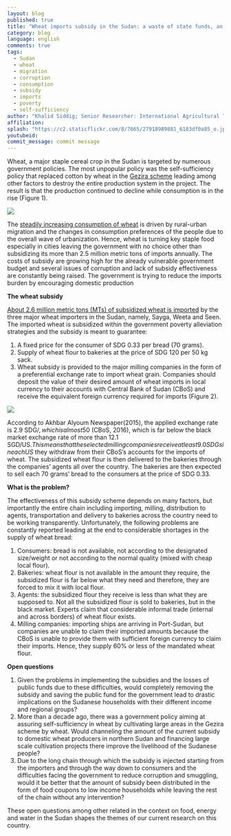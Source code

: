 ```yaml
---
layout: blog
published: true
title: "Wheat imports subsidy in the Sudan: a waste of state funds, an oligopoly or a food security mechanism?"
category: blog
language: english
comments: true
tags: 
  - Sudan
  - wheat
  - migration
  - corruption
  - consumption
  - subsidy
  - imports
  - poverty
  - self-sufficiency
author: "Khalid Siddig; Senior Researcher: International Agricultural Trade and Development, Humboldt University of Berlin, Germany. Associate Professor: Department of Agricultural Economics, Khartoum University, the Sudan."
affiliation: 
splash: "https://c2.staticflickr.com/8/7665/27918989881_6183df0a85_o.jpg"
youtubeid: 
commit_message: commit message
---
```

Wheat, a major staple cereal crop in the Sudan is targeted by numerous government policies. The most unpopular policy was the self-sufficiency policy that replaced cotton by wheat in the [Gezira scheme](http://www.sciencedirect.com/science/article/pii/S1658077X11000488) leading among other factors to destroy the entire production system in the project. The result is that the production continued to decline while consumption is in the rise <!-- more -->(Figure 1). 

![](https://c2.staticflickr.com/8/7521/27241419523_3e939238ac.jpg)

The [steadily increasing consumption of wheat](http://www.fao.org/3/a-i4333e.pdf) is driven by rural-urban migration and the changes in consumption preferences of the people due to the overall wave of urbanization. Hence, wheat is turning key staple food especially in cities leaving the government with no choice other than subsidizing its more than 2.5 million metric tons of imports annually. The costs of subsidy are growing high for the already vulnerable government budget and several issues of corruption and lack of subsidy effectiveness are constantly being raised. The government is trying to reduce the imports burden by encouraging domestic production

**The wheat subsidy**

[About 2.6 million metric tons (MTs) of subsidized wheat is imported](http://www.keepeek.com/Digital-Asset-Management/oecd/agriculture-and-food/oecd-fao-agricultural-outlook-2014_agr_outlook-2014-en#page1) by the three major wheat importers in the Sudan, namely, Sayga, Weeta and Seen. The imported wheat is subsidized within the government poverty alleviation strategies and the subsidy is meant to guarantee:
 
1) A fixed price for the consumer of SDG 0.33 per bread (70 grams). 
2) Supply of wheat flour to bakeries at the price of SDG 120 per 50 kg sack. 
3) Wheat subsidy is provided to the major milling companies in the form of a preferential exchange rate to import wheat grain. Companies should deposit the value of their desired amount of wheat imports in local currency to their accounts with Central Bank of Sudan (CBoS) and receive the equivalent foreign currency required for imports (Figure 2). 

![](https://c2.staticflickr.com/8/7091/27819703266_2e3da1cd06.jpg)

According to Akhbar Alyoum Newspaper(2015), the applied exchange rate is 2.9 SDG/$, which is almost 50% lower than the official exchange rate and the difference is to be counted as the subsidy. The official exchange rate in the Sudan is 6.3 SGDs/US$ (CBoS, 2016), which is far below the black market exchange rate of more than 12.1 SGD/US$. This means that the selected milling companies receive at least 9.0 SDGs in each US$ they withdraw from their CBoS’s accounts for the imports of wheat. The subsidized wheat flour is then delivered to the bakeries through the companies’ agents all over the country. The bakeries are then expected to sell each 70 grams’ bread to the consumers at the price of SDG 0.33.

**What is the problem?**

The effectiveness of this subsidy scheme depends on many factors, but importantly the entire chain including importing, milling, distribution to agents, transportation and delivery to bakeries across the country need to be working transparently. Unfortunately, the following problems are constantly reported leading at the end to considerable shortages in the supply of wheat bread: 
1) Consumers: bread is not available, not according to the designated size/weight or not according to the normal quality (mixed with cheap local flour).  
2) Bakeries: wheat flour is not available in the amount they require, the subsidized flour is far below what they need and therefore, they are forced to mix it with local flour. 
3) Agents: the subsidized flour they receive is less than what they are supposed to. Not all the subsidized flour is sold to bakeries, but in the black market. Experts claim that considerable informal trade (internal and across borders) of wheat flour exists. 
4) Milling companies: importing ships are arriving in Port-Sudan, but companies are unable to claim their imported amounts because the CBoS is unable to provide them with sufficient foreign currency to claim their imports. Hence, they supply 60% or less of the mandated wheat flour.

**Open questions**

1) Given the problems in implementing the subsidies and the losses of public funds due to these difficulties, would completely removing the subsidy and saving the public fund for the government lead to drastic implications on the Sudanese households with their different income and regional groups?
2) More than a decade ago, there was a government policy aiming at assuring self-sufficiency in wheat by cultivating large areas in the Gezira scheme by wheat. Would channeling the amount of the current subsidy to domestic wheat producers in northern Sudan and financing large scale cultivation projects there improve the livelihood of the Sudanese people?
3) Due to the long chain through which the subsidy is injected starting from the importers and through the way down to consumers and the difficulties facing the government to reduce corruption and smuggling, would it be better that the amount of subsidy been distributed in the form of food coupons to low income households while leaving the rest of the chain without any intervention?

These open questions among other related in the context on food, energy and water in the Sudan shapes the themes of our current research on this country.